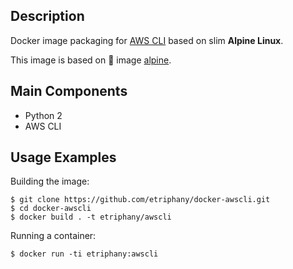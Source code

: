 ## Description

Docker image packaging for [AWS CLI](http://docs.aws.amazon.com/cli/latest/userguide/installing.html) based on slim **Alpine Linux**.

This image is based on :whale: image [alpine](https://github.com/gliderlabs/docker-alpine/blob/master/versions/library-3.5/Dockerfile).

## Main Components

* Python 2
* AWS CLI


## Usage Examples

Building the image:

```
$ git clone https://github.com/etriphany/docker-awscli.git
$ cd docker-awscli
$ docker build . -t etriphany/awscli
```

Running a container:

```
$ docker run -ti etriphany:awscli
```